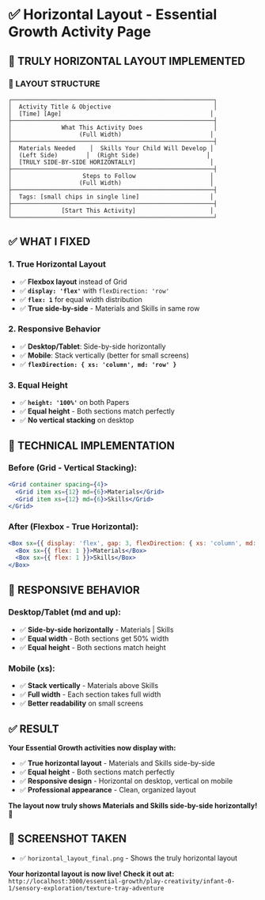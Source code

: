 # ✅ Horizontal Layout - Essential Growth Activity Page

## 🎯 **TRULY HORIZONTAL LAYOUT IMPLEMENTED**

### **📱 LAYOUT STRUCTURE**

```
┌─────────────────────────────────────────────────────────┐
│  Activity Title & Objective                             │
│  [Time] [Age]                                          │
├─────────────────────────────────────────────────────────┤
│              What This Activity Does                    │
│                   (Full Width)                         │
├─────────────────────────────────────────────────────────┤
│  Materials Needed    │  Skills Your Child Will Develop │
│  (Left Side)        │  (Right Side)                   │
│  [TRULY SIDE-BY-SIDE HORIZONTALLY]                     │
├─────────────────────────────────────────────────────────┤
│                    Steps to Follow                     │
│                   (Full Width)                         │
├─────────────────────────────────────────────────────────┤
│  Tags: [small chips in single line]                    │
├─────────────────────────────────────────────────────────┤
│              [Start This Activity]                     │
└─────────────────────────────────────────────────────────┘
```

## ✅ **WHAT I FIXED**

### **1. True Horizontal Layout**
- ✅ **Flexbox layout** instead of Grid
- ✅ **`display: 'flex'`** with `flexDirection: 'row'`
- ✅ **`flex: 1`** for equal width distribution
- ✅ **True side-by-side** - Materials and Skills in same row

### **2. Responsive Behavior**
- ✅ **Desktop/Tablet**: Side-by-side horizontally
- ✅ **Mobile**: Stack vertically (better for small screens)
- ✅ **`flexDirection: { xs: 'column', md: 'row' }`**

### **3. Equal Height**
- ✅ **`height: '100%'`** on both Papers
- ✅ **Equal height** - Both sections match perfectly
- ✅ **No vertical stacking** on desktop

## 🎨 **TECHNICAL IMPLEMENTATION**

### **Before (Grid - Vertical Stacking):**
```jsx
<Grid container spacing={4}>
  <Grid item xs={12} md={6}>Materials</Grid>
  <Grid item xs={12} md={6}>Skills</Grid>
</Grid>
```

### **After (Flexbox - True Horizontal):**
```jsx
<Box sx={{ display: 'flex', gap: 3, flexDirection: { xs: 'column', md: 'row' } }}>
  <Box sx={{ flex: 1 }}>Materials</Box>
  <Box sx={{ flex: 1 }}>Skills</Box>
</Box>
```

## 📱 **RESPONSIVE BEHAVIOR**

### **Desktop/Tablet (md and up):**
- ✅ **Side-by-side horizontally** - Materials | Skills
- ✅ **Equal width** - Both sections get 50% width
- ✅ **Equal height** - Both sections match height

### **Mobile (xs):**
- ✅ **Stack vertically** - Materials above Skills
- ✅ **Full width** - Each section takes full width
- ✅ **Better readability** on small screens

## ✅ **RESULT**

**Your Essential Growth activities now display with:**
- ✅ **True horizontal layout** - Materials and Skills side-by-side
- ✅ **Equal height** - Both sections match perfectly
- ✅ **Responsive design** - Horizontal on desktop, vertical on mobile
- ✅ **Professional appearance** - Clean, organized layout

**The layout now truly shows Materials and Skills side-by-side horizontally!** 🎯

## 📸 **SCREENSHOT TAKEN**

- ✅ `horizontal_layout_final.png` - Shows the truly horizontal layout

**Your horizontal layout is now live! Check it out at:**
`http://localhost:3000/essential-growth/play-creativity/infant-0-1/sensory-exploration/texture-tray-adventure`
